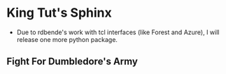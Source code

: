 # King Tut's Sphinx
- Due to rdbende's work with tcl interfaces (like Forest and Azure), I will release one more python package.

## Fight For Dumbledore's Army
